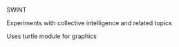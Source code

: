 SWINT

Experiments with collective intelligence and related topics

Uses turtle module for graphics
